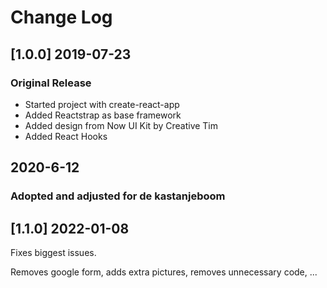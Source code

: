 # Change Log

## [1.0.0] 2019-07-23
### Original Release
- Started project with create-react-app
- Added Reactstrap as base framework
- Added design from Now UI Kit by Creative Tim
- Added React Hooks

## 2020-6-12
### Adopted and adjusted for de kastanjeboom

## [1.1.0] 2022-01-08
Fixes biggest issues.
    
Removes google form, adds extra pictures, removes unnecessary code, ...
